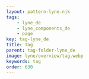 ```yaml
---
layout: pattern-lyne.njk
tags: 
    - lyne_de
    - lyne_components_de
    - page
key: tag-lyne_de
title: Tag
parent: tag-folder-lyne_de
image: lyne/overview/tag.webp
keywords: tag
order: 630
---
```

